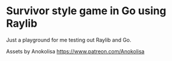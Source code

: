 # Survivor style game in Go using Raylib

Just a playground for me testing out Raylib and Go.

Assets by Anokolisa https://www.patreon.com/Anokolisa